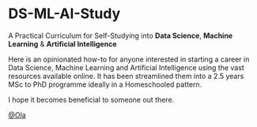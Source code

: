# DS-ML-AI-Study
A Practical Curriculum for Self-Studying into <b>Data Science</b>, <b>Machine Learning</b> &amp; <b>Artificial Intelligence</b>

Here is an opinionated how-to for anyone interested in starting a career in Data Science, Machine Learning and Artificial Intelligence using the vast resources available online. It has been streamlined them into a 2.5 years MSc to PhD programme ideally in a Homeschooled pattern.

I hope it becomes beneficial to someone out there.


[@Ola](https://uk.linked.com/in/oladipupo) 

